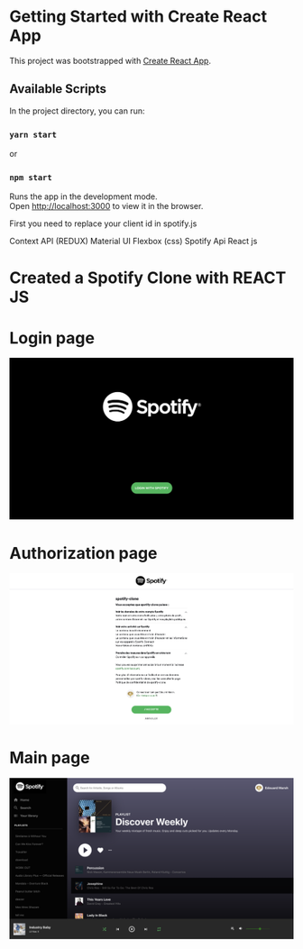 # Getting Started with Create React App

This project was bootstrapped with [Create React App](https://github.com/facebook/create-react-app).

## Available Scripts

In the project directory, you can run:

### `yarn start`
or 
### `npm start`


Runs the app in the development mode.\
Open [http://localhost:3000](http://localhost:3000) to view it in the browser.


First you need to replace your client id in spotify.js

Context API (REDUX)
Material UI 
Flexbox (css)
Spotify Api 
React js

<h1>Created a Spotify Clone with REACT JS </h1>


<h1>Login page </h1>
<img src="src/login.png" alt="login">
<h1>Authorization page </h1>
<img src="src/auth.png" alt="authorization">
<h1>Main page </h1>
<img src="src/body.png" alt="main">
